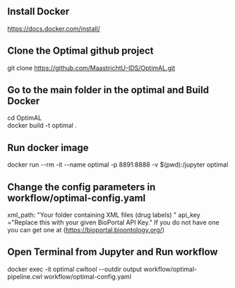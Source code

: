 ## Install Docker 
https://docs.docker.com/install/

## Clone the Optimal github project
git clone https://github.com/MaastrichtU-IDS/OptimAL.git

## Go to the main folder in the optimal and Build Docker 
cd OptimAL \
docker build -t optimal .

## Run docker image
docker run --rm -it --name optimal -p 8891:8888 -v $(pwd):/jupyter optimal

## Change the config parameters in workflow/optimal-config.yaml 
xml_path: "Your folder containing XML files (drug labels) "
api_key ="Replace this with your given BioPortal API Key." If you do not have one you can get one at (https://bioportal.bioontology.org/)

## Open Terminal from Jupyter and Run workflow
docker exec -it optimal cwltool --outdir output workflow/optimal-pipeline.cwl workflow/optimal-config.yaml 


